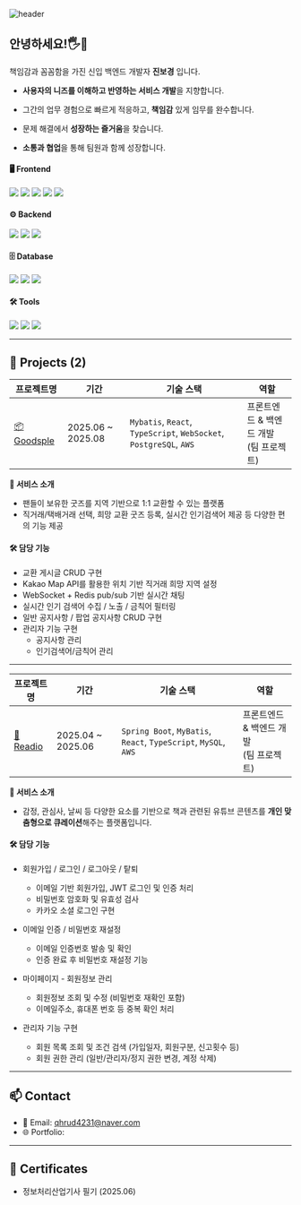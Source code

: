 ![header](https://capsule-render.vercel.app/api?type=soft&color=gradient&gradientDirection=horizontal&customColorList=D8BFD8,FFFFFF,FFB6C1,FFDAB9&height=100&section=header&text=진보경%20%7C%20신입%20백엔드%20개발자%20%7C%20사용자%20중심%20서비스%20개발&fontSize=30&animation=twinkling)


## 안녕하세요!🖐🙇
책임감과 꼼꼼함을 가진 신입 백엔드 개발자 **진보경** 입니다.

- **사용자의 니즈를 이해하고 반영하는 서비스 개발**을 지향합니다.

- 그간의 업무 경험으로 빠르게 적응하고, **책임감** 있게 임무를 완수합니다.

- 문제 해결에서 **성장하는 즐거움**을 찾습니다.

- **소통과 협업**을 통해 팀원과 함께 성장합니다.


<div align="left">
  
#### 🖥 Frontend  
<img src="https://img.shields.io/badge/HTML5-E34F26?style=flat&logo=html5&logoColor=white"/>
<img src="https://img.shields.io/badge/CSS3-1572B6?style=flat&logo=css3&logoColor=white"/>
<img src="https://img.shields.io/badge/JavaScript-F7DF1E?style=flat&logo=javascript&logoColor=black"/>
<img src="https://img.shields.io/badge/React-61DAFB?style=flat&logo=react&logoColor=black"/>
<img src="https://img.shields.io/badge/TypeScript-3178C6?style=flat&logo=typescript&logoColor=white"/><br>

#### ⚙️ Backend  
<!-- Backend -->
<img src="https://img.shields.io/badge/Spring Boot-6DB33F?style=flat&logo=springboot&logoColor=white"/>
<img src="https://img.shields.io/badge/JWT-000000?style=flat&logo=jsonwebtokens&logoColor=white"/>
<img src="https://img.shields.io/badge/MyBatis-005B9F?style=flat&logoColor=white"/><br>

<!-- DB -->
#### 🗄 Database 
<img src="https://img.shields.io/badge/MySQL-4479A1?style=flat&logo=mysql&logoColor=white"/>
<img src="https://img.shields.io/badge/PostgreSQL-4169E1?style=flat&logo=postgresql&logoColor=white"/>
<img src="https://img.shields.io/badge/Redis-DC382D?style=flat&logo=redis&logoColor=white"/><br>
  
<!-- Tools --> 
#### 🛠 Tools 
<img src="https://img.shields.io/badge/Git-F05032?style=flat&logo=git&logoColor=white"/>
<img src="https://img.shields.io/badge/Postman-FF6C37?style=flat&logo=postman&logoColor=white"/>
<img src="https://img.shields.io/badge/Swagger-85EA2D?style=flat&logo=swagger&logoColor=black"/>
</div>

---

## 🚀 Projects (2)

| 프로젝트명 | 기간 | 기술 스택 | 역할 |
|------------|------|-----------|------|
| [📦 Goodsple](https://github.com/goodsple) | 2025.06 ~ 2025.08 | `Mybatis`, `React`, `TypeScript`, `WebSocket`, `PostgreSQL`, `AWS` | 프론트엔드 & 백엔드 개발<br>(팀 프로젝트) |

**📌 서비스 소개**  
- 팬들이 보유한 굿즈를 지역 기반으로 1:1 교환할 수 있는 플랫폼  
- 직거래/택배거래 선택, 희망 교환 굿즈 등록, 실시간 인기검색어 제공 등 다양한 편의 기능 제공

#### 🛠 담당 기능
- 교환 게시글 CRUD 구현
- Kakao Map API를 활용한 위치 기반 직거래 희망 지역 설정
- WebSocket + Redis pub/sub 기반 실시간 채팅 
- 실시간 인기 검색어 수집 / 노출 / 금칙어 필터링
- 일반 공지사항 / 팝업 공지사항 CRUD 구현
- 관리자 기능 구현
   - 공지사항 관리
   - 인기검색어/금칙어 관리
 
---

| 프로젝트명 | 기간 | 기술 스택 | 역할 |
|------------|------|-----------|------|
| [📖 Readio](https://github.com/Team-Readio) | 2025.04 ~ 2025.06 | `Spring Boot`, `MyBatis`, `React`, `TypeScript`, `MySQL`, `AWS` | 프론트엔드 & 백엔드 개발<br>(팀 프로젝트) |

**📌 서비스 소개**  
- 감정, 관심사, 날씨 등 다양한 요소를 기반으로 책과 관련된 유튜브 콘텐츠를 **개인 맞춤형으로 큐레이션**해주는 플랫폼입니다.

#### 🛠 담당 기능
- 회원가입 / 로그인 / 로그아웃 / 탙퇴
  - 이메일 기반 회원가입, JWT 로그인 및 인증 처리
  - 비밀번호 암호화 및 유효성 검사
  - 카카오 소셜 로그인 구현

- 이메일 인증 / 비밀번호 재설정
  - 이메일 인증번호 발송 및 확인
  - 인증 완료 후 비밀번호 재설정 기능

- 마이페이지 - 회원정보 관리
  - 회원정보 조회 및 수정 (비밀번호 재확인 포함)
  - 이메일주소, 휴대폰 번호 등 중복 확인 처리
- 관리자 기능 구현
  - 회원 목록 조회 및 조건 검색 (가입일자, 회원구분, 신고횟수 등)
  - 회원 권한 관리 (일반/관리자/정지 권한 변경, 계정 삭제)

---

## 📫 Contact

- 📧 Email: qhrud4231@naver.com
- 🌐 Portfolio: 

---

## 🏅 Certificates

- 정보처리산업기사 필기 (2025.06)


<!--
**BBB924/BBB924** is a ✨ _special_ ✨ repository because its `README.md` (this file) appears on your GitHub profile.

Here are some ideas to get you started:

- 🔭 I’m currently working on ...
- 🌱 I’m currently learning ...
- 👯 I’m looking to collaborate on ...
- 🤔 I’m looking for help with ...
- 💬 Ask me about ...
- 📫 How to reach me: ...
- 😄 Pronouns: ...
- ⚡ Fun fact: ...
-->
